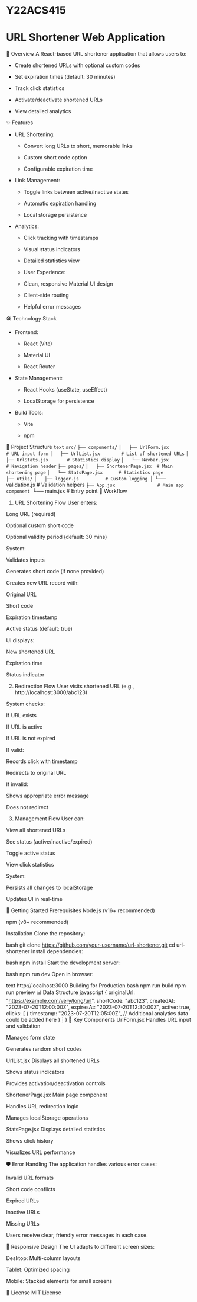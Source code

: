 # Y22ACS415
# URL Shortener Web Application
📝 Overview
A React-based URL shortener application that allows users to:

* Create shortened URLs with optional custom codes

* Set expiration times (default: 30 minutes)

* Track click statistics

* Activate/deactivate shortened URLs

* View detailed analytics

✨ Features
* URL Shortening:

  * Convert long URLs to short, memorable links

  * Custom short code option

  * Configurable expiration time

* Link Management:

  * Toggle links between active/inactive states

  * Automatic expiration handling

  * Local storage persistence

* Analytics:

  * Click tracking with timestamps

  * Visual status indicators

  * Detailed statistics view

  * User Experience:

  * Clean, responsive Material UI design

  * Client-side routing

  * Helpful error messages

🛠️ Technology Stack
* Frontend:

  * React (Vite)

  * Material UI

  * React Router

* State Management:

  * React Hooks (useState, useEffect)

  * LocalStorage for persistence

* Build Tools:

  * Vite

  * npm

📂 Project Structure
```text```
```src/```
      ```├── components/```
         ```│   ├── UrlForm.jsx        # URL input form```
         ```│   ├── UrlList.jsx        # List of shortened URLs```
         ```│   ├── UrlStats.jsx       # Statistics display```
         ```│   └── Navbar.jsx         # Navigation header```
    ```├── pages/```
    ```│   ├── ShortenerPage.jsx  # Main shortening page```
    ```│   └── StatsPage.jsx      # Statistics page```        
    ```├── utils/```
       ```│   ├── logger.js          # Custom logging
       ```│   └── validation.js      # Validation helpers
    ```├── App.jsx                # Main app component
    ```└── main.jsx             # Entry point
🔄 Workflow
1. URL Shortening Flow
User enters:

Long URL (required)

Optional custom short code

Optional validity period (default: 30 mins)

System:

Validates inputs

Generates short code (if none provided)

Creates new URL record with:

Original URL

Short code

Expiration timestamp

Active status (default: true)

UI displays:

New shortened URL

Expiration time

Status indicator

2. Redirection Flow
User visits shortened URL (e.g., http://localhost:3000/abc123)

System checks:

If URL exists

If URL is active

If URL is not expired

If valid:

Records click with timestamp

Redirects to original URL

If invalid:

Shows appropriate error message

Does not redirect

3. Management Flow
User can:

View all shortened URLs

See status (active/inactive/expired)

Toggle active status

View click statistics

System:

Persists all changes to localStorage

Updates UI in real-time

🚀 Getting Started
Prerequisites
Node.js (v16+ recommended)

npm (v8+ recommended)

Installation
Clone the repository:

bash
git clone https://github.com/your-username/url-shortener.git
cd url-shortener
Install dependencies:

bash
npm install
Start the development server:

bash
npm run dev
Open in browser:

text
http://localhost:3000
Building for Production
bash
npm run build
npm run preview
📊 Data Structure
javascript
{
  originalUrl: "https://example.com/very/long/url",
  shortCode: "abc123",
  createdAt: "2023-07-20T12:00:00Z",
  expiresAt: "2023-07-20T12:30:00Z",
  active: true,
  clicks: [
    {
      timestamp: "2023-07-20T12:05:00Z",
      // Additional analytics data could be added here
    }
  ]
}
🌟 Key Components
UrlForm.jsx
Handles URL input and validation

Manages form state

Generates random short codes

UrlList.jsx
Displays all shortened URLs

Shows status indicators

Provides activation/deactivation controls

ShortenerPage.jsx
Main page component

Handles URL redirection logic

Manages localStorage operations

StatsPage.jsx
Displays detailed statistics

Shows click history

Visualizes URL performance

🛡️ Error Handling
The application handles various error cases:

Invalid URL formats

Short code conflicts

Expired URLs

Inactive URLs

Missing URLs

Users receive clear, friendly error messages in each case.

📱 Responsive Design
The UI adapts to different screen sizes:

Desktop: Multi-column layouts

Tablet: Optimized spacing

Mobile: Stacked elements for small screens

📜 License
MIT License
